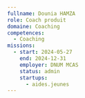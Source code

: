 ```yaml
---
fullname: Dounia HAMZA
role: Coach produit
domaine: Coaching
competences:
  - Coaching
missions:
  - start: 2024-05-27
    end: 2024-12-31
    employer: DNUM MCAS
    status: admin
    startups:
      - aides.jeunes
---
```

